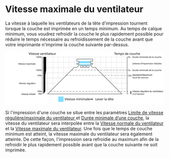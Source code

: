 Vitesse maximale du ventilateur
====

La vitesse à laquelle les ventilateurs de la tête d'impression tournent lorsque la couche est imprimée en un temps minimum. Au temps de calque minimum, vous voudrez refroidir la couche le plus rapidement possible pour réduire le temps nécessaire au refroidissement de la couche avant que votre imprimante n'imprime la couche suivante par-dessus.

![Quelle vitesse de ventilateur est utilisée où](../images/cool_fan_speed_fr.svg)

Si l'impression d'une couche se situe entre les paramètres [Limite de vitesse régulière/maximale du ventilateur
](cool_min_layer_time_fan_speed_max.md) et [Durée minimale d’une couche](cool_min_layer_time.md), la vitesse du ventilateur sera interpolée entre la [Vitesse normale du ventilateur](cool_fan_speed_min.md) et la [Vitesse maximale du ventilateur](cool_fan_speed_max.md). Une fois que le temps de couche minimum est atteint, la vitesse maximale du ventilateur sera également atteinte. De cette façon, l'impression sera refroidie au maximum afin de la refroidir le plus rapidement possible avant que la couche suivante ne soit imprimée.
